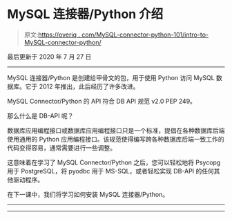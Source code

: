 # MySQL 连接器/Python 介绍

> 原文:[https://overiq . com/MySQL-connector-python-101/intro-to-MySQL-connector-python/](https://overiq.com/mysql-connector-python-101/intro-to-mysql-connector-python/)

最后更新于 2020 年 7 月 27 日

* * *

MySQL 连接器/Python 是创建给甲骨文的包，用于使用 Python 访问 MySQL 数据库。它于 2012 年推出，此后经历了许多改进。

MySQL Connector/Python 的 API 符合 DB API 规范 v2.0 PEP 249。

那么什么是 DB-API 呢？

数据库应用编程接口或数据库应用编程接口只是一个标准，提倡在各种数据库后端使用通用的 Python 应用编程接口。该规范使得编写跨各种数据库后端一致工作的代码变得容易，通常需要进行一些调整。

这意味着在学习了 MySQL Connector/Python 之后，您可以轻松地将 Psycopg 用于 PostgreSQL，将 pyodbc 用于 MS-SQL，或者轻松实现 DB-API 的任何其他驱动程序。

在下一课中，我们将学习如何安装 MySQL 连接器/Python。

* * *

* * *